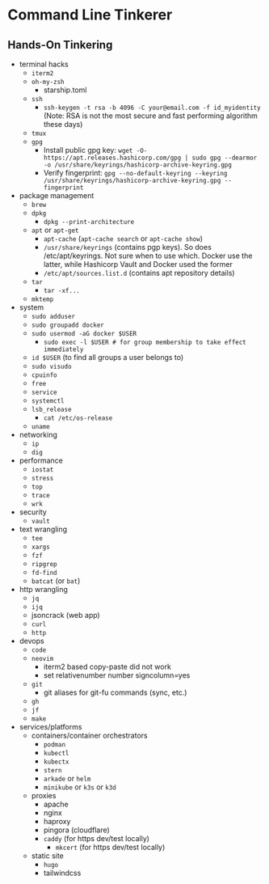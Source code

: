 # Command Line Tinkerer

## Hands-On Tinkering

- terminal hacks
  - `iterm2`
  - `oh-my-zsh`
    - starship.toml
  - `ssh`
    - `ssh-keygen -t rsa -b 4096 -C your@email.com -f id_myidentity` (Note: RSA is not the most secure and fast performing algorithm these days)
  - `tmux`
  - `gpg`
    - Install public gpg key: `wget -O- https://apt.releases.hashicorp.com/gpg | sudo gpg --dearmor -o /usr/share/keyrings/hashicorp-archive-keyring.gpg`
    - Verify fingerprint: `gpg --no-default-keyring --keyring /usr/share/keyrings/hashicorp-archive-keyring.gpg --fingerprint`
- package management
  - `brew`
  - `dpkg`
    - `dpkg --print-architecture`
  - `apt` or `apt-get`
    - `apt-cache` (`apt-cache search` or `apt-cache show`)
    - `/usr/share/keyrings` (contains pgp keys). So does /etc/apt/keyrings. Not sure when to use which. Docker use the latter, while Hashicorp Vault and Docker used the former
    - `/etc/apt/sources.list.d` (contains apt repository details)
  - `tar`
    - `tar -xf...`
  - `mktemp`
- system
  - `sudo adduser`
  - `sudo groupadd docker`
  - `sudo usermod -aG docker $USER`
    - `sudo exec -l $USER # for group membership to take effect immediately`
  - `id $USER` (to find all groups a user belongs to)
  - `sudo visudo`
  - `cpuinfo`
  - `free`
  - `service`
  - `systemctl`
  - `lsb_release`
    - `cat /etc/os-release`
  - `uname`
- networking
  - `ip`
  - `dig`
- performance
  - `iostat`
  - `stress`
  - `top`
  - `trace`
  - `wrk`
- security
  - `vault`
- text wrangling
  - `tee`
  - `xargs`
  - `fzf`
  - `ripgrep`
  - `fd-find`
  - `batcat` (or `bat`)
- http wrangling
  - `jq`
  - `ijq`
  - jsoncrack (web app)
  - `curl`
  - `http`
- devops
  - `code`
  - `neovim`
    - iterm2 based copy-paste did not work
    - set relativenumber number signcolumn=yes
  - `git`
    - git aliases for git-fu commands (sync, etc.)
  - `gh`
  - `jf`
  - `make`
- services/platforms
  - containers/container orchestrators
    - `podman`
    - `kubectl`
    - `kubectx`
    - `stern`
    - `arkade` or `helm`
    - `minikube` or `k3s` or `k3d`
  - proxies
    - apache
    - nginx
    - haproxy
    - pingora (cloudflare)
    - `caddy` (for https dev/test locally)
      - `mkcert` (for https dev/test locally)
  - static site
    - `hugo`
    - tailwindcss
